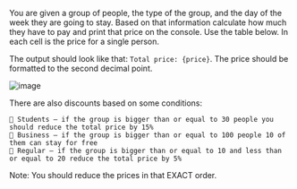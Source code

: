 You are given a group of people, the type of the group, and the day of the week they are going to stay. Based on that information calculate how much they have to pay and print that price on the console. Use the table below. In each cell is the price for a single person.

The output should look like that: `Total price: {price}`. The price should be formatted to the second decimal point.

![image](https://github.com/nsinorov/SoftUniMainPath/assets/45227327/9e769fd8-7fdc-4502-957b-469af1d25714)

There are also discounts based on some conditions:

     Students – if the group is bigger than or equal to 30 people you should reduce the total price by 15%
     Business – if the group is bigger than or equal to 100 people 10 of them can stay for free
     Regular – if the group is bigger than or equal to 10 and less than or equal to 20 reduce the total price by 5%
    
Note: You should reduce the prices in that EXACT order.
